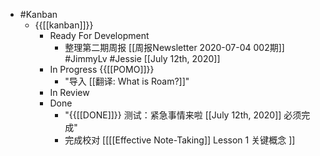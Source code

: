 - #Kanban
    - {{[[kanban]]}}
        - Ready For Development
            - 整理第二期周报 [[周报Newsletter 2020-07-04 002期]] #JimmyLv #Jessie [[July 12th, 2020]]
        - In Progress {{[[POMO]]}}
            - "导入 [[翻译: What is Roam?]]"
        - In Review
        - Done
            - "{{[[DONE]]}}  测试：紧急事情来啦 [[July 12th, 2020]] 必须完成"
            - 完成校对 [[[[Effective Note-Taking]] Lesson 1 关键概念 ]]
